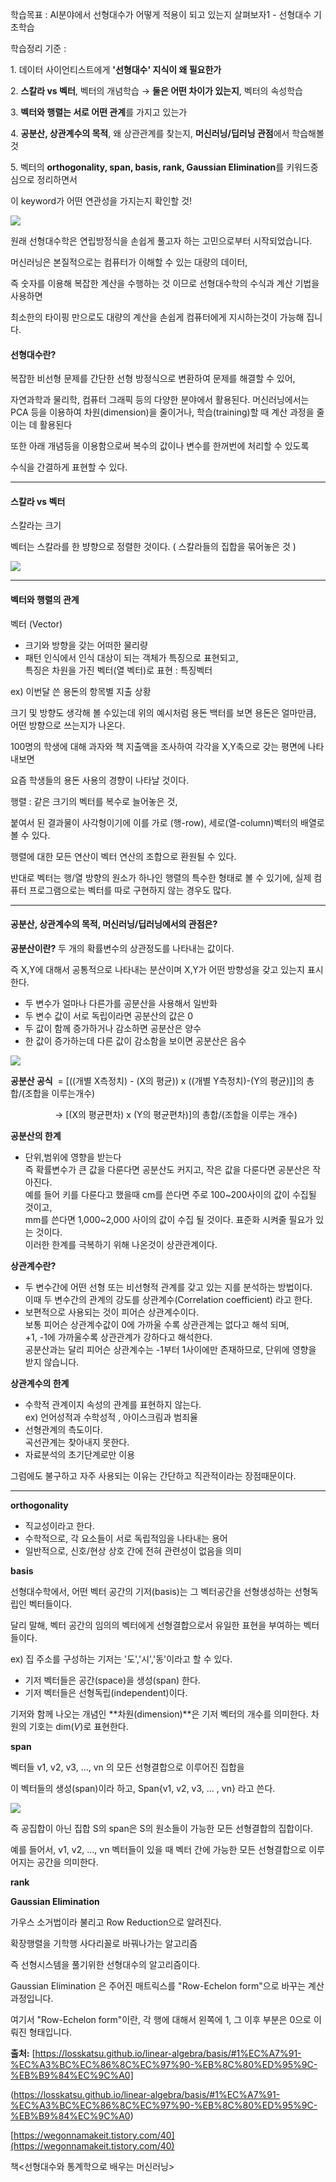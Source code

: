 
학습목표 : AI분야에서 선형대수가 어떻게 적용이 되고 있는지 살펴보자1 - 선형대수 기초학습

학습정리 기준 :

1\. 데이터 사이언티스트에게 **'선형대수' 지식이 왜 필요한가**

2\. **스칼라 vs 벡터**, 벡터의 개념학습 → **둘은 어떤 차이가 있는지**, 벡터의 속성학습

3\. **벡터와 행렬는 서로 어떤 관계**를 가지고 있는가

4\. **공분산, 상관계수의 목적**, 왜 상관관계를 찾는지, **머신러닝/딥러닝 관점**에서 학습해볼 것

5\. 벡터의 **orthogonality, span, basis, rank, Gaussian Elimination**를 키워드중심으로 정리하면서

이 keyword가 어떤 연관성을 가지는지 확인할 것!


<image src="https://blog.kakaocdn.net/dn/FfC9j/btrhZnw2Ttw/R9y6I3kbmVXLR1U6LQ9Z5k/img.png">
  

원래 선형대수학은 연립방정식을 손쉽게 풀고자 하는 고민으로부터 시작되었습니다.

  
머신러닝은 본질적으로는 컴퓨터가 이해할 수 있는 대량의 데이터,

  
즉 숫자를 이용해 복잡한 계산을 수행하는 것 이므로 선형대수학의 수식과 계산 기법을 사용하면

  
최소한의 타이핑 만으로도 대량의 계산을 손쉽게 컴퓨터에게 지시하는것이 가능해 집니다.

  
#### **선형대수란?**
  

복잡한 비선형 문제를 간단한 선형 방정식으로 변환하여 문제를 해결할 수 있어, 

  
자연과학과 물리학, 컴퓨터 그래픽 등의 다양한 분야에서 활용된다. 머신러닝에서는 PCA 등을 이용하여 차원(dimension)을 줄이거나, 학습(training)할 때 계산 과정을 줄이는 데 활용된다

  
또한 아래 개념등을 이용함으로써 복수의 값이나 변수를 한꺼번에 처리할 수 있도록

  
수식을 간결하게 표현할 수 있다.

---

#### **스칼라 vs 벡터**

  
스칼라는 크기 

벡터는 스칼라를 한 뱡향으로 정렬한 것이다. ( 스칼라들의 집합을 묶어놓은 것 )

  
<image src="https://blog.kakaocdn.net/dn/dl0oLd/btrh0CANM3o/fuogik0LxURjeMjs9hG3tk/img.png">

  
---

#### **벡터와 행렬의 관계**

벡터 (Vector)

-   크기와 방향을 갖는 어떠한 물리량
-   패턴 인식에서 인식 대상이 되는 객체가 특징으로 표현되고,  
    특징은 차원을 가진 벡터(열 벡터)로 표현 : 특징벡터

ex) 이번달 쓴 용돈의 항목별 지출 상황 

크기 및 방향도 생각해 볼 수있는데 위의 예시처럼 용돈 백터를 보면 용돈은 얼마만큼, 어떤 방향으로 쓰는지가 나온다.

100명의 학생에 대해 과자와 책 지출액을 조사하여 각각을 X,Y축으로 갖는 평면에 나타내보면

요즘 학생들의 용돈 사용의 경향이 나타날 것이다.

행렬 : 같은 크기의 벡터를 복수로 늘어놓은 것,

붙여서 된 결과물이 사각형이기에 이를 가로 (행-row), 세로(열-column)벡터의 배열로 볼 수 있다.

행렬에 대한 모든 연산이 벡터 연산의 조합으로 환원될 수 있다.

반대로 벡터는 행/열 방향의 원소가 하나인 행렬의 특수한 형태로 볼 수 있기에, 실제 컴퓨터 프로그램으로는 벡터를 따로 구현하지 않는 경우도 많다.

---

#### **공분산, 상관계수의 목적, 머신러닝/딥러닝에서의 관점은?**

**공분산이란?** 두 개의 확률변수의 상관정도를 나타내는 값이다.

즉 X,Y에 대해서 공통적으로 나타내는 분산이며 X,Y가 어떤 방향성을 갖고 있는지 표시한다.  
  

-   두 변수가 얼마나 다른가를 공분산을 사용해서 일반화
-   두 변수 값이 서로 독립이라면 공분산의 값은 0
-   두 값이 함께 증가하거나 감소하면 공분산은 양수
-   한 값이 증가하는데 다른 값이 감소함을 보이면 공분산은 음수

  
<image src="https://blog.kakaocdn.net/dn/bYcfKh/btrhTcc5s89/CQZy8BfUnCgMHN6w3Gkmsk/img.png">

  
**공분산 공식**  = \[((개별 X측정치) - (X의 평균)) x ((개별 Y측정치)-(Y의 평균)\]\]의 총합/(조합을 이루는개수)

                  -> \[(X의 평균편차) x (Y의 평균편차)\]의 총합/(조합을 이루는 개수)

**공분산의 한계**

-   단위,범위에 영향을 받는다  
    즉 확률변수가 큰 값을 다룬다면 공분산도 커지고, 작은 값을 다룬다면 공분산은 작아진다.  
    예를 들어 키를 다룬다고 했을때 cm를 쓴다면 주로 100~200사이의 값이 수집될 것이고,  
    mm를 쓴다면 1,000~2,000 사이의 값이 수집 될 것이다. 표준화 시켜줄 필요가 있는 것이다.  
    이러한 한계를 극복하기 위해 나온것이 상관관계이다.

**상관계수란?**

-   두 변수간에 어떤 선형 또는 비선형적 관계를 갖고 있는 지를 분석하는 방법이다.  
    이때 두 변수간의 관계의 강도를 상관계수(Correlation coefficient) 라고 한다.
-   보편적으로 사용되는 것이 피어슨 상관계수이다.  
    보통 피어슨 상관계수값이 0에 가까울 수록 상관관계는 없다고 해석 되며,  
    +1, -1에 가까울수록 상관관계가 강하다고 해석한다.  
    공분산과는 달리 피어슨 상관계수는 -1부터 1사이에만 존재하므로, 단위에 영향을 받지 않습니다.

**상관계수의 한계**

-   수학적 관계이지 속성의 관계를 표현하지 않는다.  
    ex) 언어성적과 수학성적 , 아이스크림과 범죄율
-   선형관계의 측도이다.  
    곡선관계는 찾아내지 못한다.
-   자료분석의 초기단계로만 이용

그럼에도 불구하고 자주 사용되는 이유는 간단하고 직관적이라는 장점때문이다.

---

**orthogonality**

-   직교성이라고 한다.
-   수학적으로, 각 요소들이 서로 독립적임을 나타내는 용어
-   일반적으로, 신호/현상 상호 간에 전혀 관련성이 없음을 의미

**basis** 

선형대수학에서, 어떤 벡터 공간의 기저(basis)는 그 벡터공간을 선형생성하는 선형독립인 벡터들이다.

달리 말해, 벡터 공간의 임의의 벡터에게 선형결합으로서 유일한 표현을 부여하는 벡터들이다.

ex) 집 주소를 구성하는 기저는 '도','시','동'이라고 할 수 있다.

-   기저 벡터들은 공간(space)을 생성(span) 한다.
-   기저 벡터들은 선형독립(independent)이다.

기저와 함께 나오는 개념인 **차원(dimension)**은 기저 벡터의 개수를 의미한다. 차원의 기호는 dim(_V_)로 표현한다.

**span**

벡터들 v1, v2, v3, ..., vn 의 모든 선형결합으로 이루어진 집합을

이 벡터들의 생성(span)이라 하고, Span{v1, v2, v3, ... , vn} 라고 쓴다.

  
<image src="https://blog.kakaocdn.net/dn/bSWPBz/btrhUWAnqry/x0qZqgqQPVMJXUUZjHx5i0/img.png">

  
즉 공집합이 아닌 집합 S의 span은 S의 원소들이 가능한 모든 선형결합의 집합이다.

예를 들어서, v1, v2, ..., vn 벡터들이 있을 때 벡터 간에 가능한 모든 선형결합으로 이루어지는 공간을 의미한다.

**rank**

**Gaussian Elimination**

가우스 소거법이라 불리고 Row Reduction으로 알려진다.

확장행렬을 기학행 사다리꼴로 바꿔나가는 알고리즘

즉 선형시스템을 풀기위한 선형대수의 알고리즘이다.

Gaussian Elimination 은 주어진 매트릭스를 "Row-Echelon form"으로 바꾸는 계산과정입니다.

여기서 "Row-Echelon form"이란, 각 행에 대해서 왼쪽에 1, 그 이후 부분은 0으로 이뤄진 형태입니다.

**출처:** [https://losskatsu.github.io/linear-algebra/basis/#1%EC%A7%91-%EC%A3%BC%EC%86%8C%EC%97%90-%EB%8C%80%ED%95%9C-%EB%B9%84%EC%9C%A0]
  
  (https://losskatsu.github.io/linear-algebra/basis/#1%EC%A7%91-%EC%A3%BC%EC%86%8C%EC%97%90-%EB%8C%80%ED%95%9C-%EB%B9%84%EC%9C%A0)

[https://wegonnamakeit.tistory.com/40](https://wegonnamakeit.tistory.com/40)

책<선형대수와 통계학으로 배우는 머신러닝>
